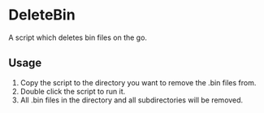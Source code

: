 # DeleteBin
A script which deletes bin files on the go.

## Usage
1. Copy the script to the directory you want to remove the .bin files from.
2. Double click the script to run it.
3. All .bin files in the directory and all subdirectories will be removed.

